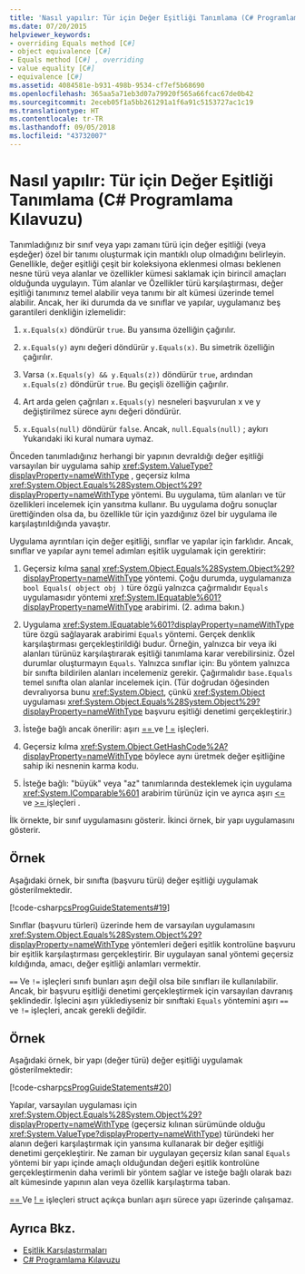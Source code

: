 ```yaml
---
title: 'Nasıl yapılır: Tür için Değer Eşitliği Tanımlama (C# Programlama Kılavuzu)'
ms.date: 07/20/2015
helpviewer_keywords:
- overriding Equals method [C#]
- object equivalence [C#]
- Equals method [C#] , overriding
- value equality [C#]
- equivalence [C#]
ms.assetid: 4084581e-b931-498b-9534-cf7ef5b68690
ms.openlocfilehash: 365aa5a71eb3d07a79920f565a66fcac67de0b42
ms.sourcegitcommit: 2eceb05f1a5bb261291a1f6a91c5153727ac1c19
ms.translationtype: HT
ms.contentlocale: tr-TR
ms.lasthandoff: 09/05/2018
ms.locfileid: "43732007"
---
```

# <a name="how-to-define-value-equality-for-a-type-c-programming-guide"></a>Nasıl yapılır: Tür için Değer Eşitliği Tanımlama (C# Programlama Kılavuzu)
Tanımladığınız bir sınıf veya yapı zamanı türü için değer eşitliği (veya eşdeğer) özel bir tanımı oluşturmak için mantıklı olup olmadığını belirleyin. Genellikle, değer eşitliği çeşit bir koleksiyona eklenmesi olması beklenen nesne türü veya alanlar ve özellikler kümesi saklamak için birincil amaçları olduğunda uygulayın. Tüm alanlar ve Özellikler türü karşılaştırması, değer eşitliği tanımınız temel alabilir veya tanımı bir alt kümesi üzerinde temel alabilir. Ancak, her iki durumda da ve sınıflar ve yapılar, uygulamanız beş garantileri denkliğin izlemelidir:  
  
1.  `x.Equals(x)` döndürür `true`. Bu yansıma özelliğin çağırılır.  
  
2.  `x.Equals(y)` aynı değeri döndürür `y.Equals(x)`. Bu simetrik özelliğin çağırılır.  
  
3.  Varsa `(x.Equals(y) && y.Equals(z))` döndürür `true`, ardından `x.Equals(z)` döndürür `true`. Bu geçişli özelliğin çağırılır.  
  
4.  Art arda gelen çağrıları `x.Equals(y)` nesneleri başvurulan x ve y değiştirilmez sürece aynı değeri döndürür.  
  
5.  `x.Equals(null)` döndürür `false`. Ancak, `null.Equals(null)` ; aykırı Yukarıdaki iki kural numara uymaz.  
  
 Önceden tanımladığınız herhangi bir yapının devraldığı değer eşitliği varsayılan bir uygulama sahip <xref:System.ValueType?displayProperty=nameWithType> , geçersiz kılma <xref:System.Object.Equals%28System.Object%29?displayProperty=nameWithType> yöntemi. Bu uygulama, tüm alanları ve tür özellikleri incelemek için yansıtma kullanır. Bu uygulama doğru sonuçlar ürettiğinden olsa da, bu özellikle tür için yazdığınız özel bir uygulama ile karşılaştırıldığında yavaştır.  
  
 Uygulama ayrıntıları için değer eşitliği, sınıflar ve yapılar için farklıdır. Ancak, sınıflar ve yapılar aynı temel adımları eşitlik uygulamak için gerektirir:  
  
1.  Geçersiz kılma [sanal](../../../csharp/language-reference/keywords/virtual.md) <xref:System.Object.Equals%28System.Object%29?displayProperty=nameWithType> yöntemi. Çoğu durumda, uygulamanıza `bool Equals( object obj )` türe özgü yalnızca çağırmalıdır `Equals` uygulamasıdır yöntemi <xref:System.IEquatable%601?displayProperty=nameWithType> arabirimi. (2. adıma bakın.)  
  
2.  Uygulama <xref:System.IEquatable%601?displayProperty=nameWithType> türe özgü sağlayarak arabirimi `Equals` yöntemi. Gerçek denklik karşılaştırması gerçekleştirildiği budur. Örneğin, yalnızca bir veya iki alanları türünüz karşılaştırarak eşitliği tanımlama karar verebilirsiniz. Özel durumlar oluşturmayın `Equals`. Yalnızca sınıflar için: Bu yöntem yalnızca bir sınıfta bildirilen alanları incelemeniz gerekir. Çağırmalıdır `base.Equals` temel sınıfta olan alanlar incelemek için. (Tür doğrudan öğesinden devralıyorsa bunu <xref:System.Object>, çünkü <xref:System.Object> uygulaması <xref:System.Object.Equals%28System.Object%29?displayProperty=nameWithType> başvuru eşitliği denetimi gerçekleştirir.)  
  
3.  İsteğe bağlı ancak önerilir: aşırı [ == ](../../../csharp/language-reference/operators/equality-comparison-operator.md) ve [! =](../../../csharp/language-reference/operators/not-equal-operator.md) işleçleri.  
  
4.  Geçersiz kılma <xref:System.Object.GetHashCode%2A?displayProperty=nameWithType> böylece aynı üretmek değer eşitliğine sahip iki nesnenin karma kodu.  
  
5.  İsteğe bağlı: "büyük" veya "az" tanımlarında desteklemek için uygulama <xref:System.IComparable%601> arabirim türünüz için ve ayrıca aşırı [ <= ](../../../csharp/language-reference/operators/less-than-equal-operator.md) ve [ >= ](../../../csharp/language-reference/operators/greater-than-equal-operator.md) işleçleri .  
  
 İlk örnekte, bir sınıf uygulamasını gösterir. İkinci örnek, bir yapı uygulamasını gösterir.  
  
## <a name="example"></a>Örnek  
 Aşağıdaki örnek, bir sınıfta (başvuru türü) değer eşitliği uygulamak gösterilmektedir.  
  
 [!code-csharp[csProgGuideStatements#19](../../../csharp/programming-guide/classes-and-structs/codesnippet/CSharp/how-to-define-value-equality-for-a-type_1.cs)]  
  
 Sınıflar (başvuru türleri) üzerinde hem de varsayılan uygulamasını <xref:System.Object.Equals%28System.Object%29?displayProperty=nameWithType> yöntemleri değeri eşitlik kontrolüne başvuru bir eşitlik karşılaştırması gerçekleştirir. Bir uygulayan sanal yöntemi geçersiz kıldığında, amacı, değer eşitliği anlamları vermektir.  
  
 `==` Ve `!=` işleçleri sınıfı bunları aşırı değil olsa bile sınıfları ile kullanılabilir. Ancak, bir başvuru eşitliği denetimi gerçekleştirmek için varsayılan davranış şeklindedir. İşlecini aşırı yüklediyseniz bir sınıftaki `Equals` yöntemini aşırı `==` ve `!=` işleçleri, ancak gerekli değildir.  
  
## <a name="example"></a>Örnek  
 Aşağıdaki örnek, bir yapı (değer türü) değer eşitliği uygulamak gösterilmektedir:  
  
 [!code-csharp[csProgGuideStatements#20](../../../csharp/programming-guide/classes-and-structs/codesnippet/CSharp/how-to-define-value-equality-for-a-type_2.cs)]  
  
 Yapılar, varsayılan uygulaması için <xref:System.Object.Equals%28System.Object%29?displayProperty=nameWithType> (geçersiz kılınan sürümünde olduğu <xref:System.ValueType?displayProperty=nameWithType>) türündeki her alanın değeri karşılaştırmak için yansıma kullanarak bir değer eşitliği denetimi gerçekleştirir. Ne zaman bir uygulayan geçersiz kılan sanal `Equals` yöntemi bir yapı içinde amaçlı olduğundan değeri eşitlik kontrolüne gerçekleştirmenin daha verimli bir yöntem sağlar ve isteğe bağlı olarak bazı alt kümesinde yapının alan veya özellik karşılaştırma taban.  
  
 [ == ](../../../csharp/language-reference/operators/equality-comparison-operator.md) Ve [! =](../../../csharp/language-reference/operators/not-equal-operator.md) işleçleri struct açıkça bunları aşırı sürece yapı üzerinde çalışamaz.  
  
## <a name="see-also"></a>Ayrıca Bkz.

- [Eşitlik Karşılaştırmaları](../../../csharp/programming-guide/statements-expressions-operators/equality-comparisons.md)  
- [C# Programlama Kılavuzu](../../../csharp/programming-guide/index.md)
